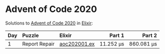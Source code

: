 # Advent of Code 2020

Solutions to [Advent of Code 2020](https://adventofcode.com/2020/) in [Elixir](https://elixir-lang.org/):

| Day  | Puzzle        | Elixir                                        |    Part 1 |     Part 2 |
| :--- | :------------ | :-------------------------------------------- | --------: | ---------: |
| 1    | Report Repair | [aoc202001.ex](01_report_repair/aoc202001.ex) | 11.252 µs | 860.081 µs |

